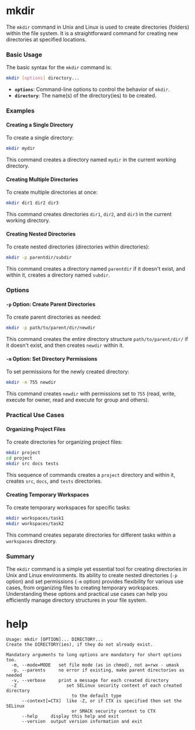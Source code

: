 # mkdir

The `mkdir` command in Unix and Linux is used to create directories (folders) within the file system. It is a straightforward command for creating new directories at specified locations.

### Basic Usage

The basic syntax for the `mkdir` command is:

```sh
mkdir [options] directory...
```

- **`options`**: Command-line options to control the behavior of `mkdir`.
- **`directory`**: The name(s) of the directory(ies) to be created.

### Examples

#### Creating a Single Directory

To create a single directory:

```sh
mkdir mydir
```

This command creates a directory named `mydir` in the current working directory.

#### Creating Multiple Directories

To create multiple directories at once:

```sh
mkdir dir1 dir2 dir3
```

This command creates directories `dir1`, `dir2`, and `dir3` in the current working directory.

#### Creating Nested Directories

To create nested directories (directories within directories):

```sh
mkdir -p parentdir/subdir
```

This command creates a directory named `parentdir` if it doesn't exist, and within it, creates a directory named `subdir`.

### Options

#### `-p` Option: Create Parent Directories

To create parent directories as needed:

```sh
mkdir -p path/to/parent/dir/newdir
```

This command creates the entire directory structure `path/to/parent/dir/` if it doesn't exist, and then creates `newdir` within it.

#### `-m` Option: Set Directory Permissions

To set permissions for the newly created directory:

```sh
mkdir -m 755 newdir
```

This command creates `newdir` with permissions set to `755` (read, write, execute for owner, read and execute for group and others).

### Practical Use Cases

#### Organizing Project Files

To create directories for organizing project files:

```sh
mkdir project
cd project
mkdir src docs tests
```

This sequence of commands creates a `project` directory and within it, creates `src`, `docs`, and `tests` directories.

#### Creating Temporary Workspaces

To create temporary workspaces for specific tasks:

```sh
mkdir workspaces/task1
mkdir workspaces/task2
```

This command creates separate directories for different tasks within a `workspaces` directory.

### Summary

The `mkdir` command is a simple yet essential tool for creating directories in Unix and Linux environments. Its ability to create nested directories (`-p` option) and set permissions (`-m` option) provides flexibility for various use cases, from organizing files to creating temporary workspaces. Understanding these options and practical use cases can help you efficiently manage directory structures in your file system.

# help

```
Usage: mkdir [OPTION]... DIRECTORY...
Create the DIRECTORY(ies), if they do not already exist.

Mandatory arguments to long options are mandatory for short options too.
  -m, --mode=MODE   set file mode (as in chmod), not a=rwx - umask
  -p, --parents     no error if existing, make parent directories as needed
  -v, --verbose     print a message for each created directory
  -Z                   set SELinux security context of each created directory
                         to the default type
      --context[=CTX]  like -Z, or if CTX is specified then set the SELinux
                         or SMACK security context to CTX
      --help     display this help and exit
      --version  output version information and exit
```




